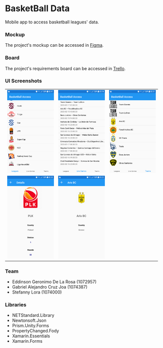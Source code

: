 # BasketBall Data
Mobile app to access basketball leagues' data.
### Mockup
The project's mockup can be accessed in [Figma](https://www.figma.com/file/DntJ4V7qD6rAMLvr4zwLs3/Ludis-Virtual?node-id=0%3A1).
### Board
The project's requirements board can be accessed in [Trello](https://trello.com/b/6T5ufA8x/ludis-virtual).
### UI Screenshots
| | | |
|---|---|---|
![screen1](Screenshots/Screenshot_20210417-004139.png) | ![screen1](Screenshots/Screenshot_20210417-051426.png) | ![screen1](Screenshots/Screenshot_20210417-005158.png) | 
![screen1](Screenshots/Screenshot_20210417-003316.png) | ![screen1](Screenshots/Screenshot_20210417-052230.png)
### Team
- Eddinson Geronimo De La Rosa (1072957)
- Gabriel Alejandro Cruz Joa (1074387)
- Stefanny Lora (1074000)
### Libraries
- NETStandard.Library
- Newtonsoft.Json
- Prism.Unity.Forms
- PropertyChanged.Fody
- Xamarin.Essentials
- Xamarin.Forms
